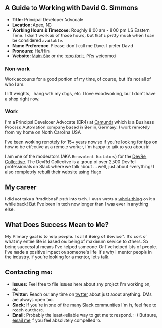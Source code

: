 ## A Guide to Working with David G. Simmons

- **Title:** Principal Developer Advocate
- **Location:** Apex, NC
- **Working Hours & Timezone:** Roughly 8:00 am - 8:00 pm US Eastern Time. I don't work *all* of those hours, but that's pretty much when I can be considered `available`.
- **Name Preference:** Please, don't call me Dave. I prefer David
- **Pronouns:** He/Him
- **Website:** [Main Site](https://davidgs.com) or the [repo for it](https://github.com/davidgs/DavidgsWeb.git). PRs welcomed

### Non-work
Work accounts for a good portion of my time, of course, but it's not all of who I am.

I lift weights, I hang with my dogs, etc. I love woodworking, but I don't have a shop right now.

### Work
I'm a Principal Developer Advocate (DR4) at [Camunda](https://camunda.com?ref=davidgsiot) which is a Business Process Automation company based in Berlin, Germany. I work remotely from my home on North Carolina USA.

I've been working remotely for 15+ years now so if you're looking for tips on how to be effective as a remote worker, I'm happy to talk to you about it!

I am one of the moderators (AKA `Benevolent Dictators`) for the [DevRel Collective](https://devrelcollective.fun). The DevRel Collective is a group of over 2,500 DevRel professionals on Slack where we talk about ... well, just about everything! I also completely rebuilt their website using [Hugo](https://gohugo.io)

## My career

I did not take a 'traditional' path into tech. I even wrote a [whole thing](https://davidgs.com/posts/category/devrel/my-journey-into-tech-and-devrel/) on it a while back! But I've been in tech now longer than I was ever in anything else.

## What Does Success Mean to Me?

My Primary goal is to help people. I call it Being of Service™. It's sort of what my entire life is based on: being of maximum service to others. So being successful means I've helped someone. Or I've helped lots of people. I've made a positive impact on someone's life. It's why I mentor people in the industry. If you're looking for a mentor, let's talk.

## Contacting me:

- **Issues:** Feel free to file issues here about any project I'm working on, etc.
- **Twitter:** Reach out any time on [twitter](https://twitter.com/davidgsIoT) about just about anything. DMs are always open too.
- **Slack:** If you're in one of the many Slack communities I'm in, feel free to reach out there.
- **Email:** Probably the least-reliable way to get me to respond. :-) But sure, [email me](mailto:davidgs@davidgs.com) if you feel absolutely compelled to.


